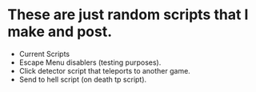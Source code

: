 # These are just random scripts that I make and post. 

- Current Scripts
- Escape Menu disablers (testing purposes).
- Click detector script that teleports to another game. 
- Send to hell script (on death tp script). 
 
